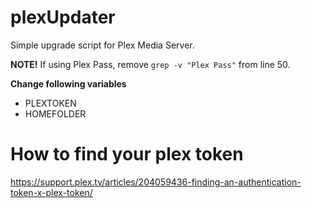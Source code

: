 # plexUpdater
Simple upgrade script for Plex Media Server.

**NOTE!** If using Plex Pass, remove `grep -v "Plex Pass"` from line 50.

**Change following variables**
* PLEXTOKEN
* HOMEFOLDER

# How to find your plex token
https://support.plex.tv/articles/204059436-finding-an-authentication-token-x-plex-token/
